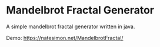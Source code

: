 # Mandelbrot Fractal Generator

A simple mandelbrot fractal generator written in java.

Demo: https://natesimon.net/MandelbrotFractal/
